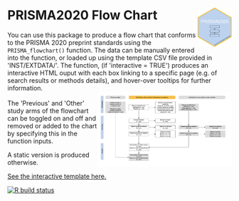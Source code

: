 # PRISMA2020 Flow Chart <img src="PRISMA2020-hex.png" align="right" width="15%"/>

You can use this package to produce a flow chart that conforms to the PRISMA 2020 preprint standards using the `PRISMA_flowchart()` function. The data can be manually entered into the function, or loaded up using the template CSV file provided in 'INST/EXTDATA/'. The function, (if 'interactive = TRUE') produces an interactive HTML ouput with each box linking to a specific page (e.g. of search results or methods details), and hover-over tooltips for further information. 
<br>
<img src="inst/extdata/PRISMA.png" align="right" width="60%" height="40%" />
<br>
The 'Previous' and 'Other' study arms of the flowchart can be toggled on and off and removed or added to the chart by specifying this in the function inputs.

A static version is produced otherwise. <a href="https://srflowdiagram.github.io/template.html" target="_blank">
  
See the interactive template here.</a>

<!-- badges: start -->
[![R build status](https://github.com/nealhaddaway/PRISMA2020/workflows/R-CMD-check/badge.svg)](https://github.com/nealhaddaway/PRISMA2020/actions)
<!-- badges: end -->
